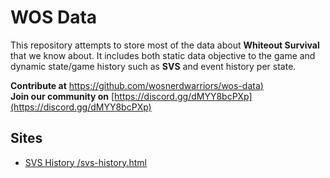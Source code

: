 # WOS Data

This repository attempts to store most of the data about **Whiteout Survival** that we know about.
It includes both static data objective to the game and dynamic state/game history such as **SVS** and event history per state.

**Contribute at** [https://github.com/wosnerdwarriors/wos-data)](https://github.com/wosnerdwarriors/wos-data)  
**Join our community on** [https://discord.gg/dMYY8bcPXp](https://discord.gg/dMYY8bcPXp)

## Sites

- [SVS History /svs-history.html](/svs-history.html)
